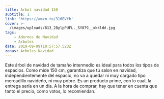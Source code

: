```yaml
---
title: Arbol navidad 150
subtitle: 1
link: 'https://amzn.to/316BVfb'
cover: >-
  /images/uploads/813_2BylpPUFL._SY879__xkkldd.jpg
tags:
    - Adornos de Navidad
    - Arboles  
date: 2019-09-09T10:57:57.523Z
zonas: Arboles Navidad
---
```

Este árbol de navidad de tamaño intermedio es ideal para todos los tipos de espacios. Como mide 150 cm, garantiza que tú salon en navidad, independientemente del espacio, no va a quedar ni muy cargado tipo mercadillo navideño, ni muy pobre. Es un producto prime, con lo cual, la entrega sería en un día. A la hora de comprar, hay que tener en cuenta que tanto el precio, como votos, lo recomiendan.
